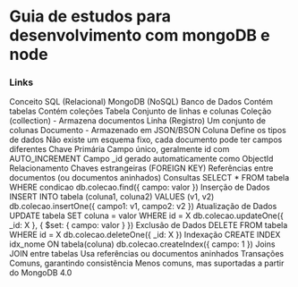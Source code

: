 # Guia de estudos para desenvolvimento com mongoDB e node

### Links

Conceito	SQL (Relacional)	MongoDB (NoSQL)
Banco de Dados	Contém tabelas	Contém coleções
Tabela	Conjunto de linhas e colunas	Coleção (collection) - Armazena documentos
Linha (Registro)	Um conjunto de colunas	Documento - Armazenado em JSON/BSON
Coluna	Define os tipos de dados	Não existe um esquema fixo, cada documento pode ter campos diferentes
Chave Primária	Campo único, geralmente id com AUTO_INCREMENT	Campo _id gerado automaticamente como ObjectId
Relacionamento	Chaves estrangeiras (FOREIGN KEY)	Referências entre documentos (ou documentos aninhados)
Consultas	SELECT * FROM tabela WHERE condicao	db.colecao.find({ campo: valor })
Inserção de Dados	INSERT INTO tabela (coluna1, coluna2) VALUES (v1, v2)	db.colecao.insertOne({ campo1: v1, campo2: v2 })
Atualização de Dados	UPDATE tabela SET coluna = valor WHERE id = X	db.colecao.updateOne({ _id: X }, { $set: { campo: valor } })
Exclusão de Dados	DELETE FROM tabela WHERE id = X	db.colecao.deleteOne({ _id: X })
Indexação	CREATE INDEX idx_nome ON tabela(coluna)	db.colecao.createIndex({ campo: 1 })
Joins	JOIN entre tabelas	Usa referências ou documentos aninhados
Transações	Comuns, garantindo consistência	Menos comuns, mas suportadas a partir do MongoDB 4.0